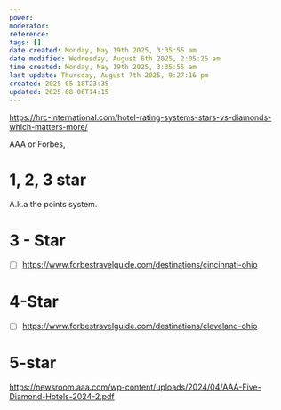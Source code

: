 ```yaml
---
power: 
moderator: 
reference: 
tags: []
date created: Monday, May 19th 2025, 3:35:55 am
date modified: Wednesday, August 6th 2025, 2:05:25 am
time created: Monday, May 19th 2025, 3:35:55 am
last update: Thursday, August 7th 2025, 9:27:16 pm
created: 2025-05-18T23:35
updated: 2025-08-06T14:15
---
```

https://hrc-international.com/hotel-rating-systems-stars-vs-diamonds-which-matters-more/

AAA or Forbes,
# 1, 2, 3 star
A.k.a the points system.

# 3 - Star
- [ ] https://www.forbestravelguide.com/destinations/cincinnati-ohio
# 4-Star
- [ ] https://www.forbestravelguide.com/destinations/cleveland-ohio
# 5-star
https://newsroom.aaa.com/wp-content/uploads/2024/04/AAA-Five-Diamond-Hotels-2024-2.pdf